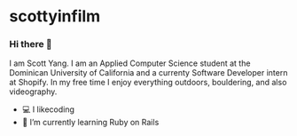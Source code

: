# scottyinfilm

### Hi there 👋

I am Scott Yang. I am an Applied Computer Science student at the Dominican University of California and a currenty Software Developer intern at Shopify. In my free time I enjoy everything outdoors, bouldering, and also videography. 

- 💻 I likecoding
- 🌱 I’m currently learning Ruby on Rails
